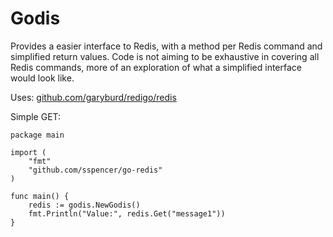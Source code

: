 # Godis

Provides a easier interface to Redis, with a method per Redis command and simplified return values.
Code is not aiming to be exhaustive in covering all Redis commands, more of an exploration of
what a simplified interface would look like.

Uses: [github.com/garyburd/redigo/redis](https://github.com/garyburd/redigo/redis/)

Simple GET:

    package main

    import (
        "fmt"
        "github.com/sspencer/go-redis"
    )

    func main() {
        redis := godis.NewGodis()
        fmt.Println("Value:", redis.Get("message1"))
    }
